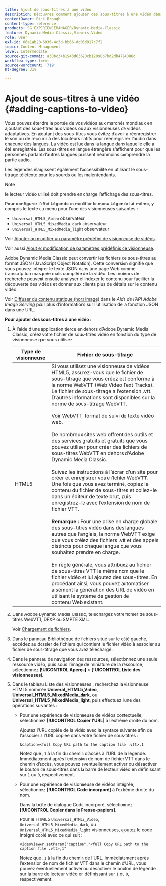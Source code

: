 ```yaml
---
title: Ajout de sous-titres à une vidéo
description: Découvrez comment ajouter des sous-titres à une vidéo dans Adobe Dynamic Media Classic.
contentOwner: Rick Brough
content-type: reference
products: SG_EXPERIENCEMANAGER/Dynamic-Media-Classic
feature: Dynamic Media Classic,Viewers,Video
role: User
exl-id: 66a1ab20-6036-4c3d-bb66-dd06d917c7f2
topic: Content Management
level: Intermediate
source-git-commit: a30bc34b1943d63620cb12098b7bd2db4714086d
workflow-type: tm+mt
source-wordcount: '719'
ht-degree: 31%

---
```


# Ajout de sous-titres à une vidéo {#adding-captions-to-video}

Vous pouvez étendre la portée de vos vidéos aux marchés mondiaux en ajoutant des sous-titres aux vidéos ou aux visionneuses de vidéos adaptatives. En ajoutant des sous-titres vous évitez d’avoir à réenregistrer le son ou de recourir à des locuteurs natifs pour réenregistrer l’audio dans chacune des langues. La vidéo est lue dans la langue dans laquelle elle a été enregistrée. Les sous-titres en langue étrangère s’affichent pour que les personnes parlant d’autres langues puissent néanmoins comprendre la partie audio.

Les légendes élargissent également l’accessibilité en utilisant le sous-titrage télétexte pour les sourds ou les malentendants.

>[!NOTE]
>
>le lecteur vidéo utilisé doit prendre en charge l’affichage des sous-titres.

Pour configurer l’effet Légende et modifier le menu Légende lui-même, y compris le texte du menu pour l’une des visionneuses suivantes :

* `Universal_HTML5_Video` observateur
* `Universal_HTML5_MixedMedia_dark` observateur
* `Universal_HTML5_MixedMedia_light` observateur

Voir [Ajouter ou modifier un paramètre prédéfini de visionneuse de vidéos](previewing-videos-video-viewer.md#adding_or_editing_a_video_viewer_preset).

Voir aussi [Ajout et modification de paramètres prédéfinis de visionneuse](application-setup.md#adding_and_editing_viewer_presets).

Adobe Dynamic Media Classic peut convertir les fichiers de sous-titres au format JSON (JavaScript Object Notation). Cette conversion signifie que vous pouvez intégrer le texte JSON dans une page Web comme transcription masquée mais complète de la vidéo. Les moteurs de recherche peuvent ensuite analyser et indexer le contenu pour faciliter la découverte des vidéos et donner aux clients plus de détails sur le contenu vidéo.

Voir [Diffuser du contenu statique (hors image)](https://experienceleague.adobe.com/docs/dynamic-media-developer-resources/image-serving-api/image-serving-api/c-serving-static-nonimage-contents.html?lang=en#image-serving-api) dans le *Aide de l’API Adobe Image Serving* pour plus d’informations sur l’utilisation de la fonction JSON dans une URL.

**Pour ajouter des sous-titres à une vidéo :**

1. À l’aide d’une application tierce en dehors d’Adobe Dynamic Media Classic, créez votre fichier de sous-titres vidéo en fonction du type de visionneuse que vous utilisez.

   | Type de visionneuse | Fichier de sous-titrage |
   |--- |--- |
   | HTML5 | Si vous utilisez une visionneuse de vidéos HTML5, assurez-vous que le fichier de sous-titrage que vous créez est conforme à la norme WebVTT (Web Video Text Tracks). Le fichier de sous-titrage a l’extension .vtt. D’autres informations sont disponibles sur la norme de sous-titrage WebVTT.<br><br>[Voir WebVTT](https://w3c.github.io/webvtt/): format de suivi de texte vidéo web. <br><br>De nombreux sites web offrent des outils et des services gratuits et gratuits que vous pouvez utiliser pour créer des fichiers de sous-titres WebVTT en dehors d’Adobe Dynamic Media Classic. <br><br>Suivez les instructions à l’écran d’un site pour créer et enregistrer votre fichier WebVTT. Une fois que vous avez terminé, copiez le contenu du fichier de sous-titres et collez-le dans un éditeur de texte brut, puis enregistrez-le avec l’extension de nom de fichier VTT. <br><br><b>Remarque :</b> Pour une prise en charge globale des sous-titres vidéo dans des langues autres que l’anglais, la norme WebVTT exige que vous créiez des fichiers .vtt et des appels distincts pour chaque langue que vous souhaitez prendre en charge. <br><br>En règle générale, vous attribuez au fichier de sous-titres VTT le même nom que le fichier vidéo et lui ajoutez des sous-titres. En procédant ainsi, vous pouvez automatiser aisément la génération des URL de vidéo en utilisant le système de gestion de contenu Web existant. |

1. Dans Adobe Dynamic Media Classic, téléchargez votre fichier de sous-titres WebVTT, DFXP ou SMPTE XML.

   Voir [Chargement de fichiers](uploading-files.md#uploading_files).

1. Dans le panneau Bibliothèque de fichiers situé sur le côté gauche, accédez au dossier de fichiers qui contient le fichier vidéo à associer au fichier de sous-titrage que vous avez téléchargé.
1. Dans le panneau de navigation des ressources, sélectionnez une seule ressource vidéo, puis sous l’image de miniature de la ressource, sélectionnez **[!UICONTROL Aperçu]** > **[!UICONTROL Liste des visionneuses]**.
1. Dans le tableau Liste des visionneuses , recherchez la visionneuse HTML5 nommée **Univeral_HTML5_Video**, **Universal_HTML5_MixedMedia_dark**, ou **Universal_HTML5_MixedMedia_light**, puis effectuez l’une des opérations suivantes :

   * Pour une expérience de visionneuse de vidéos contextuelle, sélectionnez **[!UICONTROL Copier l’URL]** à l’extrême droite du nom.

     Ajoutez l’URL copiée de la vidéo avec la syntaxe suivante afin de l’associer à l’URL copiée dans votre fichier de sous-titres :

     `&caption=<full Copy URL path to the caption file .vtt>,1`

     Notez que `,1` à la fin du chemin d’accès à l’URL de la légende. Immédiatement après l’extension de nom de fichier VTT dans le chemin d’accès, vous pouvez éventuellement activer ou désactiver le bouton de sous-titres dans la barre de lecteur vidéo en définissant sur `1` ou `0`, respectivement.

   * Pour une expérience de visionneuse de vidéos intégrée, sélectionnez **[!UICONTROL Code incorporé]** à l’extrême droite du nom.

     Dans la boîte de dialogue Code incorporé, sélectionnez **[!UICONTROL Copier dans le Presse-papiers]**.

     Pour le HTML5 `Universal_HTML5_Video`, `Universal_HTML5_MixedMedia_dark`, ou `Universal_HTML5_MixedMedia_light` visionneuses, ajoutez le code intégré copié avec ce qui suit :

     `videoViewer.setParam("caption","<full Copy URL path to the caption file .vtt>,1"`

     Notez que `,1` à la fin du chemin de l’URL. Immédiatement après l’extension de nom de fichier VTT dans le chemin d’URL, vous pouvez éventuellement activer ou désactiver le bouton de légende sur la barre de lecteur vidéo en définissant sur `1` ou `0`, respectivement.
